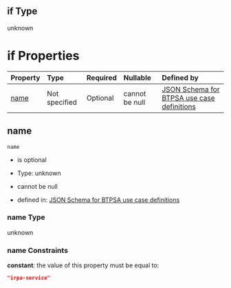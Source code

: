 ## if Type

unknown

# if Properties

| Property      | Type          | Required | Nullable       | Defined by                                                                                                                                                                                                        |
| :------------ | :------------ | :------- | :------------- | :---------------------------------------------------------------------------------------------------------------------------------------------------------------------------------------------------------------- |
| [name](#name) | Not specified | Optional | cannot be null | [JSON Schema for BTPSA use case definitions](btpsa-usecase-properties-services-items-allof-1-then-allof-57-if-properties-name.md "undefined#/properties/services/items/allOf/1/then/allOf/57/if/properties/name") |

## name



`name`

*   is optional

*   Type: unknown

*   cannot be null

*   defined in: [JSON Schema for BTPSA use case definitions](btpsa-usecase-properties-services-items-allof-1-then-allof-57-if-properties-name.md "undefined#/properties/services/items/allOf/1/then/allOf/57/if/properties/name")

### name Type

unknown

### name Constraints

**constant**: the value of this property must be equal to:

```json
"irpa-service"
```

